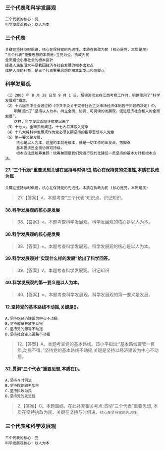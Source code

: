 ### 三个代表和科学发展观
    三个代表的核心：党
    科学发展观核心：以人为本
    
### 三个代表
    关键在坚持与时俱进，核心在保持党的先进性，本质在执政为民 (核心是党，本质是民)
    “三个代表”重要思想的本质是:立党为公、执政为民
    全面建设小康社会的根本指针
    提高人民生活水平是我国经济与社会发展的根本出发点
    维护人民的利益，是三个代表重要思想的根本出发点和落脚点

### 科学发展观
    （1）2003 年 8 月 28 日至 9 月 1 日，胡锦涛同志在江西考察工作时，明确使用了“科学发展观”概念。
    （2）十六届三中全会通过的《中共中央关于完善社会主义市场经济体制若干问题的决定》中，
        明确提出了“坚持以人为本，树立全面、协调、可持续的发展观，促进经济社会和人的全面发展”。
        这样，科学发展观就正式提出来了 
    （3）十七大，全面系统阐述，十七大将其写入党章
    （4）十八大将科学发展观作为党必须长期坚持的指导思想写入党章
    （5）第一要义是发展，
         核心是以人为本，这里的本就是根本，就是一切工作的出发点、落脚点
         基本要求是全面协调可持续，
         根本方法是统筹兼顾：统筹兼顾是我们党进行现代化建设一贯坚持的基本方针和根本方法。

#### 27.“三个代表”重要思想关键在坚持与时俱!进,核心在保持党的先进性,本质在执政为民
    关键在坚持与时俱进，核心在保持党的先进性，本质在执政为民 (核心是党，本质是民)
>   27.【答案】√。本题考查“三个代表”知识点。识记知识。

#### 38.科学发展观的核心是发展
>   38.【答案】×。本题考查科学发展观。科学发展观的核心是以人为本。

#### 38.科学发展观的核心是发展
>   38.【答案】×。本题考查科学发展观。科学发展观的核心是以人为本。

#### 39.科学发展观对“实现什么样的发展”给出了科学回答。
>   39.【答案】√。本题考查科学发展观。识记知识

#### 40.科学发展观的第一要义是以人为本。
>   40.【答案】×。本题考查科学发展观。科学发展观的第一要义是发展。

#### 12.坚持党的基本路线不动摇,关键是()。
    A.坚持以经济建设为中心不动摇
    B.坚持改革开放不动摇
    C.坚持党的领导不动摇
    D.坚持社会主义道路不动摇
>   12.【答案】A。本题考查党的基本路线。邓小平指出:“基本路线要管一百
    年,动摇不得。”坚持党的基本路线不动摇,关键是坚持以经济建设为中心不动摇。

#### 32.贯彻“三个代表”重要思想,本质在()。
    A.坚持与时俱进
    B.坚持理论联系实际
    C.坚持执政为民
    D.坚持党的先进性
    
>   2.【答案】C。本题超纲。在此补充相关考点:贯彻“三个代表”重要思想,
    本质在坚持执政为民、关键在坚持与时俱进、`核心在坚持党的先进性`。
    
### 三个代表和科学发展观
    三个代表的核心：党
    科学发展观核心：以人为本












